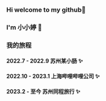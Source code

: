 ### Hi welcome to my github👋

### I'm 小小婷 💇

### 我的旅程
#### 2022.7 - 2022.9 苏州某小肠 ✨
#### 2022.10 - 2023.1 上海哔哩哔哩公司 ✨
#### 2023.2 - 至今 苏州同程旅行 ✨


<!--
**shiliuzi8686/shiliuzi8686** is a ✨ _special_ ✨ repository because its `README.md` (this file) appears on your GitHub profile.

Here are some ideas to get you started:

- 🔭 I’m currently working on ...
- 🌱 I’m currently learning ...
- 👯 I’m looking to collaborate on ...
- 🤔 I’m looking for help with ...
- 💬 Ask me about ...
- 📫 How to reach me: ...
- 😄 Pronouns: ...
- ⚡ Fun fact: ...
-->
